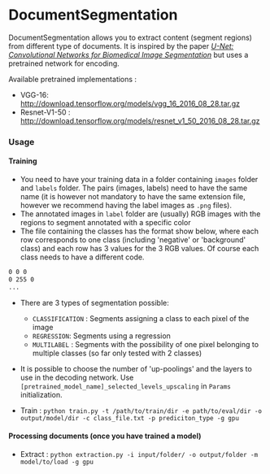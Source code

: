 # DocumentSegmentation

DocumentSegmentation allows you to extract content (segment regions) from different type of documents.
It is inspired by the paper [_U-Net: Convolutional Networks for Biomedical Image Segmentation_](https://arxiv.org/pdf/1505.04597.pdf) but uses a pretrained network for encoding.

Available pretrained implementations : 
* VGG-16: http://download.tensorflow.org/models/vgg_16_2016_08_28.tar.gz
* Resnet-V1-50 : http://download.tensorflow.org/models/resnet_v1_50_2016_08_28.tar.gz

### Usage
#### Training
* You need to have your training data in a folder containing `images` folder and `labels` folder. The pairs (images, labels) need to have the same name (it is however not mandatory to have the same extension file, however we recommend having the label images as `.png` files). 
* The annotated images in `label` folder are (usually) RGB images with the regions to segment annotated with a specific color
* The file containing the classes has the format show below, where each row corresponds to one class (including 'negative' or 'background' class) and each row has 3 values for the 3 RGB values. Of course each class needs to have a different code.
``` class.txt
0 0 0
0 255 0
...
```
* There are 3 types of segmentation possible:
  * `CLASSIFICATION` : Segments assigning a class to each pixel of the image
  * `REGRESSION`: Segments using a regression
  * `MULTILABEL` : Segments with the possibility of one pixel belonging to multiple classes (so far only tested with 2 classes)
* It is possible to choose the number of 'up-poolings' and the layers to use in the decoding network. Use `[pretrained_model_name]_selected_levels_upscaling` in `Params` initialization.

* Train : `python train.py -t /path/to/train/dir -e path/to/eval/dir -o output/model/dir -c class_file.txt -p prediciton_type -g gpu`

#### Processing documents (once you have trained a model)
* Extract : `python extraction.py -i input/folder/ -o output/folder -m model/to/load -g gpu`

